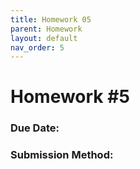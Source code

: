 ```yaml
---
title: Homework 05
parent: Homework
layout: default
nav_order: 5
---
```


# Homework #5

### Due Date: <Coming Soon>
### Submission Method: <Coming Soon>
